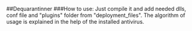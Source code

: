 ##Dequarantinner
###How to use:
Just compile it and add needed dlls, conf file and "plugins" folder from "deployment_files".
The algorithm of usage is explained in the help of the installed antivirus.
